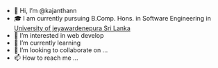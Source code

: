 - 👋 Hi, I’m @kajanthann
- 🎓 I am currently pursuing B.Comp. Hons. in Software Engineering in [ University of jeyawardenepura Sri Lanka](https://www.sjp.ac.lk/)
- 👀 I’m interested in web develop
- 🌱 I’m currently learning 
- 💞️ I’m looking to collaborate on ...
- 📫 How to reach me ...

<!---
kajanthann/kajanthann is a ✨ special ✨ repository because its `README.md` (this file) appears on your GitHub profile.
You can click the Preview link to take a look at your changes.
--->
